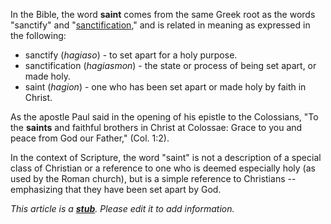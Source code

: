 In the Bible, the word **saint** comes from the same Greek root as
the words "sanctify" and
"[sanctification](Sanctification "Sanctification")," and is related
in meaning as expressed in the following:

-   sanctify (*hagiaso*) - to set apart for a holy purpose.
-   sanctification (*hagiasmon*) - the state or process of being
    set apart, or made holy.
-   saint (*hagion*) - one who has been set apart or made holy by
    faith in Christ.

As the apostle Paul said in the opening of his epistle to the
Colossians, "To the **saints** and faithful brothers in Christ at
Colossae: Grace to you and peace from God our Father," (Col. 1:2).

In the context of Scripture, the word "saint" is not a description
of a special class of Christian or a reference to one who is deemed
especially holy (as used by the Roman church), but is a simple
reference to Christians -- emphasizing that they have been set
apart by God.

*This article is a **[stub](http://www.theopedia.com/Category:Theopedia_stubs "Category:Theopedia stubs")**. Please edit it to add information.*


